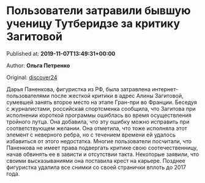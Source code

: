 
# Пользователи затравили бывшую ученицу Тутберидзе за критику Загитовой

Published at: **2019-11-07T13:49:31+00:00**

Author: **Ольга Петренко**

Original: [discover24](https://discover24.ru/2019/11/polzovateli-zatravili-byvshuyu-uchenitsu-tutberidze-za-kritiku-zagitovoy/)

Дарья Паненкова, фигуристка из РФ, была затравлена интернет-пользователями после жесткой критики в адрес Алины Загитовой, сумевшей занять второе место на этапе Гран-при во Франции.
Беседуя с журналистами, российская спортсменка сообщила, что Загитова при исполнении короткой программы ошиблась во время осуществления тройного лутца. Она добавила, что эту ошибку можно исправить при соответствующем желании. Она отметила, что тоже исполняла этот элемент с неверного ребра, но с течением времени ей удалось избавиться от этого недостатка.
Многие пользователи посчитали, что Паненкова не имеет права подвергать критике свою соотечественницу, начав обвинять ее в зависти и отсутствии такта. Некоторые заявили, что своими высказываниями она поставила крест на карьере. Позднее фигуристка удалила все снимки со своей странички вплоть до 2017 года.
